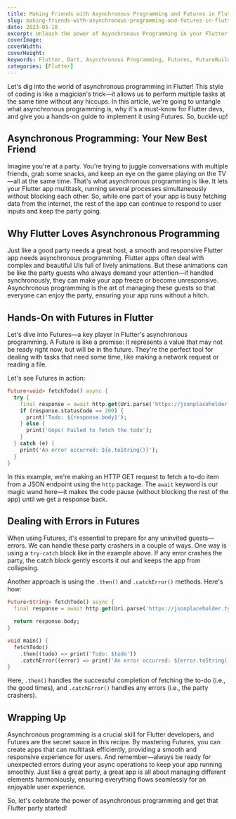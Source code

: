 ```yaml
---
title: Making Friends with Asynchronous Programming and Futures in Flutter
slug: making-friends-with-asynchronous-programming-and-futures-in-flutter
date: 2023-05-10
excerpt: Unleash the power of Asynchronous Programming in your Flutter apps. Learn how to implement Futures and handle errors for a seamless user experience.
coverImage:
coverWidth:
coverHeight:
keywords: Flutter, Dart, Asynchronous Programming, Futures, FutureBuilder, Error Handling
categories: [Flutter]
---
```


Let's dig into the world of asynchronous programming in Flutter! This style of coding is like a magician's trick—it allows us to perform multiple tasks at the same time without any hiccups. In this article, we're going to untangle what asynchronous programming is, why it's a must-know for Flutter devs, and give you a hands-on guide to implement it using Futures. So, buckle up!

## Asynchronous Programming: Your New Best Friend

Imagine you're at a party. You're trying to juggle conversations with multiple friends, grab some snacks, and keep an eye on the game playing on the TV—all at the same time. That's what asynchronous programming is like. It lets your Flutter app multitask, running several processes simultaneously without blocking each other. So, while one part of your app is busy fetching data from the internet, the rest of the app can continue to respond to user inputs and keep the party going.

## Why Flutter Loves Asynchronous Programming

Just like a good party needs a great host, a smooth and responsive Flutter app needs asynchronous programming. Flutter apps often deal with complex and beautiful UIs full of lively animations. But these animations can be like the party guests who always demand your attention—if handled synchronously, they can make your app freeze or become unresponsive. Asynchronous programming is the art of managing these guests so that everyone can enjoy the party, ensuring your app runs without a hitch.

## Hands-On with Futures in Flutter

Let's dive into Futures—a key player in Flutter's asynchronous programming. A Future is like a promise: it represents a value that may not be ready right now, but will be in the future. They're the perfect tool for dealing with tasks that need some time, like making a network request or reading a file.

Let's see Futures in action:

```dart
Future<void> fetchTodo() async {
  try {
    final response = await http.get(Uri.parse('https://jsonplaceholder.typicode.com/todos/1'));
    if (response.statusCode == 200) {
      print('Todo: ${response.body}');
    } else {
      print('Oops! Failed to fetch the todo');
    }
  } catch (e) {
    print('An error occurred: ${e.toString()}');
  }
}
```

In this example, we're making an HTTP GET request to fetch a to-do item from a JSON endpoint using the `http` package. The `await` keyword is our magic wand here—it makes the code pause (without blocking the rest of the app) until we get a response back.

## Dealing with Errors in Futures

When using Futures, it's essential to prepare for any uninvited guests—errors. We can handle these party crashers in a couple of ways. One way is using a `try-catch` block like in the example above. If any error crashes the party, the catch block gently escorts it out and keeps the app from collapsing.

Another approach is using the `.then()` and `.catchError()` methods. Here's how:

```dart
Future<String> fetchTodo() async {
  final response = await http.get(Uri.parse('https://jsonplaceholder.typicode.com/todos/1'));

  return response.body;
}

void main() {
  fetchTodo()
    .then((todo) => print('Todo: $todo'))
    .catchError((error) => print('An error occurred: ${error.toString()}'));
}
```

Here, `.then()` handles the successful completion of fetching the to-do (i.e., the good times), and `.catchError()` handles any errors (i.e., the party crashers).

## Wrapping Up

Asynchronous programming is a crucial skill for Flutter developers, and Futures are the secret sauce in this recipe. By mastering Futures, you can create apps that can multitask efficiently, providing a smooth and responsive experience for users. And remember—always be ready for unexpected errors during your async operations to keep your app running smoothly. Just like a great party, a great app is all about managing different elements harmoniously, ensuring everything flows seamlessly for an enjoyable user experience. 

So, let's celebrate the power of asynchronous programming and get that Flutter party started!